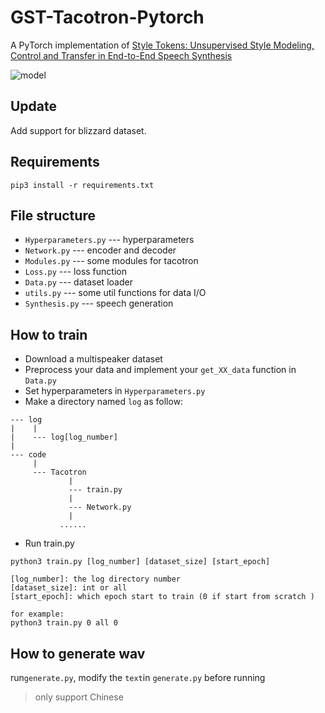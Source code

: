 # GST-Tacotron-Pytorch

A PyTorch implementation of  [Style Tokens: Unsupervised Style Modeling, Control and Transfer in End-to-End Speech Synthesis](https://arxiv.org/abs/1803.09017)

![model](pic/model.png)

## Update
Add support for blizzard dataset.

## Requirements

``` shell
pip3 install -r requirements.txt
```

## File structure

- `Hyperparameters.py` --- hyperparameters
- `Network.py` --- encoder and decoder
- `Modules.py` --- some modules for tacotron
- `Loss.py` --- loss function
- `Data.py` --- dataset loader
- `utils.py` --- some util functions for data I/O
- `Synthesis.py` --- speech generation

## How to train
- Download a multispeaker dataset
- Preprocess your data and implement your `get_XX_data` function in `Data.py`
- Set hyperparameters  in `Hyperparameters.py`
- Make a directory named `log` as follow:

```
--- log
|    |
|    --- log[log_number]
|
--- code
     |
     --- Tacotron
             |
             --- train.py
             |
             --- Network.py
             |
           ......
```

- Run train.py

``` shell
python3 train.py [log_number] [dataset_size] [start_epoch]

[log_number]: the log directory number
[dataset_size]: int or all
[start_epoch]: which epoch start to train (0 if start from scratch )

for example:
python3 train.py 0 all 0
```

## How to generate wav

run`generate.py`, modify the `text`in `generate.py` before running

> only support Chinese

